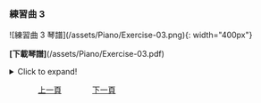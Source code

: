 ﻿---
---
<base target="_blank">
<h3>練習曲 3</h3> 
![練習曲 3 琴譜](/assets/Piano/Exercise-03.png){: width="400px"}

**[下載琴譜]**(/assets/Piano/Exercise-03.pdf)
<details>
  <summary>Click to expand!</summary>
<ol>
<iframe width="560" height="315" src="https://www.youtube.com/embed/tchpSCkFdo0" title="練習曲 3" frameborder="0" allow="accelerometer; autoplay; clipboard-write; encrypted-media; gyroscope; picture-in-picture; web-share" allowfullscreen></iframe>

</ol>
</details>

&nbsp;&nbsp;&nbsp;&nbsp;&nbsp;&nbsp;&nbsp;&nbsp;&nbsp;&nbsp;&nbsp;&nbsp;
[上一頁](Practice)
&nbsp;&nbsp;&nbsp;&nbsp;&nbsp;&nbsp;&nbsp;&nbsp;&nbsp;&nbsp;&nbsp;&nbsp;
[下一頁](Practice04)






